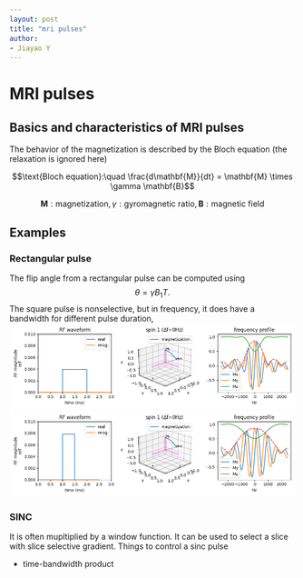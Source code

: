 ```yaml
---
layout: post
title: "mri pulses"
author:
- Jiayao Y
---
```


# MRI pulses
## Basics and characteristics of MRI pulses
The behavior of the magnetization is described by the Bloch equation (the relaxation is ignored here)

$$\text{Bloch equation}:\quad \frac{d\mathbf{M}}{dt} = \mathbf{M} \times \gamma \mathbf{B}$$

$$\mathbf{M}:\text{magnetization}, \gamma: \text{gyromagnetic ratio}, \mathbf{B}: \text{magnetic field}$$

## Examples

### Rectangular pulse
The flip angle from a rectangular pulse can be computed using 
$$\theta = \gamma B_1 T.$$
The square pulse is nonselective, but in frequency, it does have a bandwidth for different pulse duration,
![](pulse-rect-1.png)
![](pulse-rect-2.png)

### SINC
It is often mupltiplied by a window function. It can be used to select a slice with slice selective gradient. 
Things to control a sinc pulse
- time-bandwidth product


